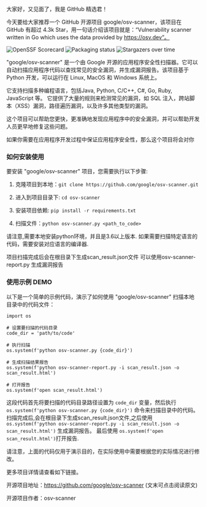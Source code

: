 
大家好，又见面了，我是 GitHub 精选君！

今天要给大家推荐一个 GitHub 开源项目 google/osv-scanner，该项目在 GitHub 有超过 4.3k Star，用一句话介绍该项目就是：“Vulnerability scanner written in Go which uses the data provided by https://osv.dev”。

![OpenSSF Scorecard](https://api.securityscorecards.dev/projects/github.com/google/osv-scanner/badge)
![Packaging status](https://repology.org/badge/vertical-allrepos/osv-scanner.svg)
![Stargazers over time](https://starchart.cc/google/osv-scanner.svg)

"google/osv-scanner" 是一个由 Google 开源的应用程序安全性扫描器。它可以自动扫描应用程序代码以查找常见的安全漏洞，并生成漏洞报告。该项目基于 Python 开发，可以运行在 Linux, MacOS 和 Windows 系统上。

它支持扫描多种编程语言，包括Java, Python, C/C++, C#, Go, Ruby, JavaScript 等。
它提供了大量的规则来检测常见的漏洞，如 SQL 注入，跨站脚本（XSS）漏洞，路径遍历漏洞，以及许多其他类型的漏洞。

这个项目可以帮助您更快，更准确地发现应用程序中的安全漏洞，并可以帮助开发人员更早地修复这些问题。

如果你需要在应用程序开发过程中保证应用程序安全性，那么这个项目将会对你


### 如何安装使用

要安装 "google/osv-scanner" 项目，您需要执行以下步骤:

1. 克隆项目到本地：`git clone https://github.com/google/osv-scanner.git`

2. 进入到项目目录下: `cd osv-scanner`

3. 安装项目依赖: `pip install -r requirements.txt`

4. 扫描文件：`python osv-scanner.py <path_to_code>`

请注意,需要本地安装python环境，并且是3.6以上版本.
如果需要扫描特定语言的代码，需要安装对应语言的编译器.

项目扫描完成后会在根目录下生成scan_result.json文件
可以使用osv-scanner-report.py 生成漏洞报告


### 使用示例 DEMO

以下是一个简单的示例代码，演示了如何使用 "google/osv-scanner" 扫描本地目录中的代码文件：

```
import os

# 设置要扫描的代码目录
code_dir = 'path/to/code'

# 执行扫描
os.system(f'python osv-scanner.py {code_dir}')

# 生成扫描结果报告
os.system(f'python osv-scanner-report.py -i scan_result.json -o scan_result.html')

# 打开报告
os.system(f'open scan_result.html')
```

这段代码首先将要扫描的代码目录路径设置为 `code_dir` 变量，然后执行 `os.system(f'python osv-scanner.py {code_dir}')` 命令来扫描目录中的代码。
扫描完成后,会在根目录下生成scan_result.json文件,之后使用 `os.system(f'python osv-scanner-report.py -i scan_result.json -o scan_result.html')` 生成漏洞报告。
最后使用 `os.system(f'open scan_result.html')`打开报告.

请注意，上面的代码仅用于演示目的，在实际使用中需要根据您的实际情况进行修改。


更多项目详情请查看如下链接。

开源项目地址：https://github.com/google/osv-scanner  (文末可点击阅读原文)

开源项目作者：osv-scanner

